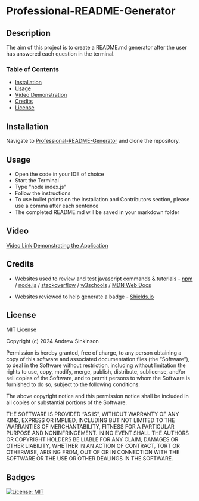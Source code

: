 # Professional-README-Generator

## Description

The aim of this project is to create a README.md generator after the user has answered each question in the terminal.

### Table of Contents
- [Installation](#installation)
- [Usage](#usage)
- [Video Demonstration](#video)
- [Credits](#credits)
- [License](#license)

## Installation

Navigate to [Professional-README-Generator](https://github.com/Duouk2000/Professional-README-Generator) and clone the repository.

## Usage

- Open the code in your IDE of choice
- Start the Terminal
- Type "node index.js"
- Follow the instructions
- To use bullet points on the Installation and Contributors section, please use a comma after each sentence
- The completed README.md will be saved in your markdown folder

## Video
[Video Link Demonstrating the Application](https://drive.google.com/file/d/1ewVC67dEkSLYGXPmXEg9gDVCRWkcVpGz/view)

## Credits

- Websites used to review and test javascript commands & tutorials - [npm](https://www.npmjs.com/package/inquirer) / [node.js](https://nodejs.org/api/fs.html) / [stackoverflow](https://stackoverflow.com/questions/72073191/how-do-i-url-encode-spaces-and-the-word-and) / [w3schools](https://www.w3schools.com/js/default.asp) /
[MDN Web Docs](https://developer.mozilla.org/en-US/docs/Learn/JavaScript)

- Websites reviewed to help generate a badge - [Shields.io](https://shields.io/badges)

## License

MIT License

Copyright (c) 2024 Andrew Sinkinson

Permission is hereby granted, free of charge, to any person obtaining a copy of this software and associated documentation files (the “Software”), to deal in the Software without restriction, including without limitation the rights to use, copy, modify, merge, publish, distribute, sublicense, and/or sell copies of the Software, and to permit persons to whom the Software is furnished to do so, subject to the following conditions:

The above copyright notice and this permission notice shall be included in all copies or substantial portions of the Software.

THE SOFTWARE IS PROVIDED “AS IS”, WITHOUT WARRANTY OF ANY KIND, EXPRESS OR IMPLIED, INCLUDING BUT NOT LIMITED TO THE WARRANTIES OF MERCHANTABILITY, FITNESS FOR A PARTICULAR PURPOSE AND NONINFRINGEMENT. IN NO EVENT SHALL THE AUTHORS OR COPYRIGHT HOLDERS BE LIABLE FOR ANY CLAIM, DAMAGES OR OTHER LIABILITY, WHETHER IN AN ACTION OF CONTRACT, TORT OR OTHERWISE, ARISING FROM, OUT OF OR IN CONNECTION WITH THE SOFTWARE OR THE USE OR OTHER DEALINGS IN THE SOFTWARE.

## Badges

[![License: MIT](https://img.shields.io/badge/License-MIT-blue)](https://opensource.org/licenses/MIT)